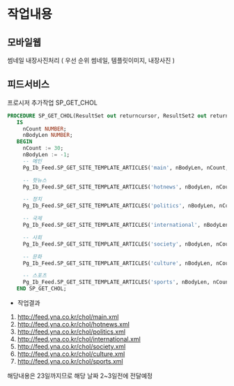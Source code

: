 # 작업내용

## 모바일웹

썸네일 내장사진처리 ( 우선 순위 썸네일, 템플릿이미지, 내장사진 )


## 피드서비스

프로시저 추가작업 SP_GET_CHOL


```sql
PROCEDURE SP_GET_CHOL(ResultSet out returncursor, ResultSet2 out returncursor, ResultSet3 out returncursor, ResultSet4 out returncursor, ResultSet5 out returncursor, ResultSet6 out returncursor, ResultSet7 out returncursor)
   IS
     nCount NUMBER;
     nBodyLen NUMBER;
   BEGIN
     nCount := 30;
     nBodyLen := -1;
     -- 메인
     Pg_Ib_Feed.SP_GET_SITE_TEMPLATE_ARTICLES('main', nBodyLen, nCount, ResultSet); 

     -- 핫뉴스
     Pg_Ib_Feed.SP_GET_SITE_TEMPLATE_ARTICLES('hotnews', nBodyLen, nCount, ResultSet2);

     -- 정치
     Pg_Ib_Feed.SP_GET_SITE_TEMPLATE_ARTICLES('politics', nBodyLen, nCount, ResultSet3);

     -- 국제
     Pg_Ib_Feed.SP_GET_SITE_TEMPLATE_ARTICLES('international', nBodyLen, nCount, ResultSet4);

     -- 사회
     Pg_Ib_Feed.SP_GET_SITE_TEMPLATE_ARTICLES('society', nBodyLen, nCount, ResultSet5);

     -- 문화
     Pg_Ib_Feed.SP_GET_SITE_TEMPLATE_ARTICLES('culture', nBodyLen, nCount, ResultSet6);

     -- 스포츠
     Pg_Ib_Feed.SP_GET_SITE_TEMPLATE_ARTICLES('sports', nBodyLen, nCount, ResultSet7);
   END SP_GET_CHOL;
```

- 작업결과
1. http://feed.yna.co.kr/chol/main.xml
2. http://feed.yna.co.kr/chol/hotnews.xml
3. http://feed.yna.co.kr/chol/politics.xml
4. http://feed.yna.co.kr/chol/international.xml
5. http://feed.yna.co.kr/chol/society.xml
6. http://feed.yna.co.kr/chol/culture.xml
7. http://feed.yna.co.kr/chol/sports.xml

해당내용은 23일까지므로 해당 날짜 2~3일전에 전달예정